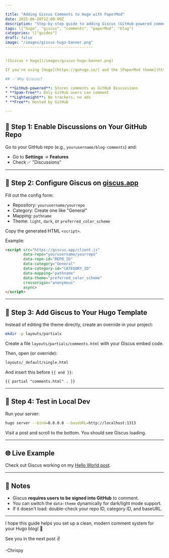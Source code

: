 ```yaml
---

title: "Adding Giscus Comments to Hugo with PaperMod"
date: 2025-06-20T12:00:00Z
description: "Step-by-step guide to adding Giscus (GitHub-powered comments) to a Hugo blog using the PaperMod theme."
tags: \["hugo", "giscus", "comments", "paperMod", "blog"]
categories: \["guides"]
draft: false
image: "/images/giscus-hugo-banner.png"
---------------------------------------


![Giscus + Hugo](/images/giscus-hugo-banner.png)

If you're using [Hugo](https://gohugo.io/) and the [PaperMod theme](https://github.com/adityatelange/hugo-PaperMod), adding lightweight, privacy-respecting comments via [Giscus](https://giscus.app/) is a great way to engage readers. This guide walks through exactly how I integrated Giscus into my Hugo blog, including code examples and configuration tips.

## ✅ Why Giscus?

* **GitHub-powered**: Stores comments as GitHub Discussions
* **Spam-free**: Only GitHub users can comment
* **Lightweight**: No trackers, no ads
* **Free**: Hosted by GitHub

---
```


## 🔧 Step 1: Enable Discussions on Your GitHub Repo

Go to your GitHub repo (e.g., `yourusername/blog-comments`) and:

* Go to **Settings** → **Features**
* Check ✅ "Discussions"

---

## 🔧 Step 2: Configure Giscus on [giscus.app](https://giscus.app/)

Fill out the config form:

* Repository: `yourusername/yourrepo`
* Category: Create one like "General"
* Mapping: `pathname`
* Theme: `light`, `dark`, or `preferred_color_scheme`

Copy the generated HTML `<script>`.

Example:

```html
<script src="https://giscus.app/client.js"
        data-repo="yourusername/yourrepo"
        data-repo-id="REPO_ID"
        data-category="General"
        data-category-id="CATEGORY_ID"
        data-mapping="pathname"
        data-theme="preferred_color_scheme"
        crossorigin="anonymous"
        async>
</script>
```

---

## 🔧 Step 3: Add Giscus to Your Hugo Template

Instead of editing the theme directly, create an override in your project:

```bash
mkdir -p layouts/partials
```

Create a file `layouts/partials/comments.html` with your Giscus embed code.

Then, open (or override):

```bash
layouts/_default/single.html
```

And insert this before `{{ end }}`:

```go-html-template
{{ partial "comments.html" . }}
```

---

## 🧪 Step 4: Test in Local Dev

Run your server:

```bash
hugo server --bind=0.0.0.0 --baseURL=http://localhost:1313
```

Visit a post and scroll to the bottom. You should see Giscus loading.

---

## 🌐 Live Example

Check out Giscus working on my [Hello World post](https://chrispy.me/posts/hello-world/).

---

## 📌 Notes

* Giscus **requires users to be signed into GitHub** to comment.
* You can switch the `data-theme` dynamically for dark/light mode support.
* If it doesn't load: double-check your repo ID, category ID, and baseURL.

---

I hope this guide helps you set up a clean, modern comment system for your Hugo blog! 🚀

See you in the next post ✌️

-Chrispy